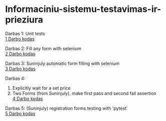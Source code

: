 # Informaciniu-sistemu-testavimas-ir-prieziura

Darbas 1: Unit tests <br>
[1 Darbo kodas](1_darbas)

Darbas 2: Fill any form with selenium <br>
[2 Darbo kodas](Darbas2)

Darbas 3: Suninjuly automatic form filling with selenium <br>
[3 Darbo kodas](Darbas3)

Darbas 4: <br>
1. Explicitly wait for a set price <br>
2. Two Forms (from Suninjuly), make first pass and second fail assertion <br>
[4 Darbo kodas](Darbas4)

Darbas 5: (Suninjuly) registration forms testing with 'pytest' <br>
[5 Darbo kodas](Darbas5)
